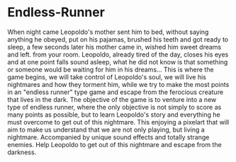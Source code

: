 # Endless-Runner
 When night came Leopoldo's mother sent him to bed, without saying anything he obeyed, put on his pajamas, brushed his teeth and got ready to sleep, a few seconds later his mother came in, wished him sweet dreams and left. from your room. Leopoldo, already tired of the day, closes his eyes and at one point falls sound asleep, what he did not know is that something or someone would be waiting for him in his dreams...  This is where the game begins, we will take control of Leopoldo's soul, we will live his nightmares and how they torment him, while we try to make the most points in an "endless runner" type game and escape from the ferocious creature that lives in the dark. The objective of the game is to venture into a new type of endless runner, where the only objective is not simply to score as many points as possible, but to learn Leopoldo's story and everything he must overcome to get out of this nightmare.  This enjoying a pixelart that will aim to make us understand that we are not only playing, but living a nightmare. Accompanied by unique sound effects and totally strange enemies.  Help Leopoldo to get out of this nightmare and escape from the darkness.
